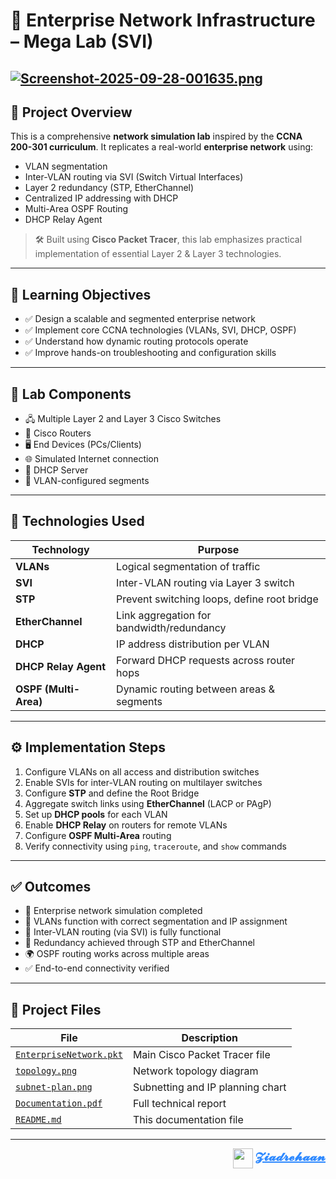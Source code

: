 # 🏢 Enterprise Network Infrastructure – Mega Lab (SVI)
[![Screenshot-2025-09-28-001635.png](https://i.postimg.cc/8Ct2njNB/Screenshot-2025-09-28-001635.png)](https://postimg.cc/qt6DNBtz)
---

## 📘 Project Overview

This is a comprehensive **network simulation lab** inspired by the **CCNA 200-301 curriculum**. It replicates a real-world **enterprise network** using:

- VLAN segmentation  
- Inter-VLAN routing via SVI (Switch Virtual Interfaces)  
- Layer 2 redundancy (STP, EtherChannel)  
- Centralized IP addressing with DHCP  
- Multi-Area OSPF Routing  
- DHCP Relay Agent

> 🛠️ Built using **Cisco Packet Tracer**, this lab emphasizes practical implementation of essential Layer 2 & Layer 3 technologies.

---

## 🎯 Learning Objectives

- ✅ Design a scalable and segmented enterprise network  
- ✅ Implement core CCNA technologies (VLANs, SVI, DHCP, OSPF)  
- ✅ Understand how dynamic routing protocols operate  
- ✅ Improve hands-on troubleshooting and configuration skills

---

## 🧩 Lab Components

- 🖧 Multiple Layer 2 and Layer 3 Cisco Switches  
- 📡 Cisco Routers  
- 🖥️ End Devices (PCs/Clients)  
- 🌐 Simulated Internet connection  
- 🎯 DHCP Server  
- 🧱 VLAN-configured segments  

---

## 🧪 Technologies Used

| Technology            | Purpose                                      |
|----------------------|----------------------------------------------|
| **VLANs**            | Logical segmentation of traffic              |
| **SVI**              | Inter-VLAN routing via Layer 3 switch        |
| **STP**              | Prevent switching loops, define root bridge  |
| **EtherChannel**     | Link aggregation for bandwidth/redundancy    |
| **DHCP**             | IP address distribution per VLAN             |
| **DHCP Relay Agent** | Forward DHCP requests across router hops     |
| **OSPF (Multi-Area)**| Dynamic routing between areas & segments     |

---

## ⚙️ Implementation Steps

1. Configure VLANs on all access and distribution switches  
2. Enable SVIs for inter-VLAN routing on multilayer switches  
3. Configure **STP** and define the Root Bridge  
4. Aggregate switch links using **EtherChannel** (LACP or PAgP)  
5. Set up **DHCP pools** for each VLAN  
6. Enable **DHCP Relay** on routers for remote VLANs  
7. Configure **OSPF Multi-Area** routing  
8. Verify connectivity using `ping`, `traceroute`, and `show` commands  

---

## ✅ Outcomes

- 🎯 Enterprise network simulation completed  
- 📡 VLANs function with correct segmentation and IP assignment  
- 🔄 Inter-VLAN routing (via SVI) is fully functional  
- 🔁 Redundancy achieved through STP and EtherChannel  
- 🌍 OSPF routing works across multiple areas  
- ✅ End-to-end connectivity verified

---

## 📂 Project Files

| File                  | Description                               |
|-----------------------|-------------------------------------------|
| [`EnterpriseNetwork.pkt`](./EnterpriseNetwork.pkt) | Main Cisco Packet Tracer file           |
| [`topology.png`](./topology.png)                 | Network topology diagram               |
| [`subnet-plan.png`](./subnet-plan.png)           | Subnetting and IP planning chart       |
| [`Documentation.pdf`](./Documentation.pdf)       | Full technical report                  |
| [`README.md`](./README.md)                       | This documentation file                |



---

 

<p align="right">
  <img src="https://i.postimg.cc/yxy6x7F6/image.png" width="32" valign="middle">
  <a href="mailto:zezorehan938@gmail.com" style="font-weight:bold; font-size:20px; text-decoration:underline; color:#2e89ff;">
    𝓩𝓲𝓪𝓭𝓻𝓮𝓱𝓪𝓪𝓷
  </a>
</p>
